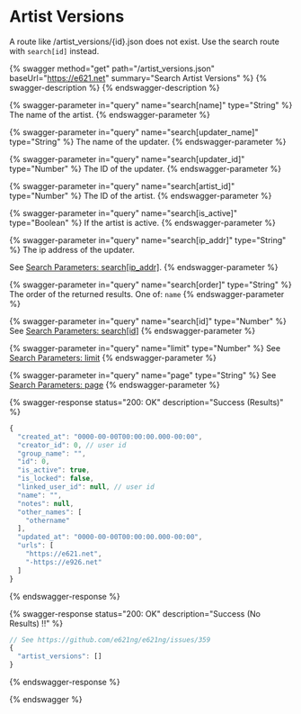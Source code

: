 # Artist Versions

A route like /artist\_versions/{id}.json does not exist. Use the search route with `search[id]` instead.

{% swagger method="get" path="/artist_versions.json" baseUrl="https://e621.net" summary="Search Artist Versions" %}
{% swagger-description %}
{% endswagger-description %}

{% swagger-parameter in="query" name="search[name]" type="String" %}
The name of the artist.
{% endswagger-parameter %}

{% swagger-parameter in="query" name="search[updater_name]" type="String" %}
The name of the updater.
{% endswagger-parameter %}

{% swagger-parameter in="query" name="search[updater_id]" type="Number" %}
The ID of the updater.
{% endswagger-parameter %}

{% swagger-parameter in="query" name="search[artist_id]" type="Number" %}
The ID of the artist.
{% endswagger-parameter %}

{% swagger-parameter in="query" name="search[is_active]" type="Boolean" %}
If the artist is active.
{% endswagger-parameter %}

{% swagger-parameter in="query" name="search[ip_addr]" type="String" %}
The ip address of the updater.

See [Search Parameters: search\[ip\_addr\]](other/search_parameters.md#search-ip\_addr).
{% endswagger-parameter %}

{% swagger-parameter in="query" name="search[order]" type="String" %}
The order of the returned results. One of: `name`
{% endswagger-parameter %}

{% swagger-parameter in="query" name="search[id]" type="Number" %}
See [Search Parameters: search\[id\]](other/search_parameters.md#search-id)
{% endswagger-parameter %}

{% swagger-parameter in="query" name="limit" type="Number" %}
See [Search Parameters: limit](other/search_parameters.md#limit)
{% endswagger-parameter %}

{% swagger-parameter in="query" name="page" type="String" %}
See [Search Parameters: page](other/search_parameters.md#page)
{% endswagger-parameter %}

{% swagger-response status="200: OK" description="Success (Results)" %}
```javascript
{
  "created_at": "0000-00-00T00:00:00.000-00:00",
  "creator_id": 0, // user id
  "group_name": "",
  "id": 0,
  "is_active": true,
  "is_locked": false,
  "linked_user_id": null, // user id
  "name": "",
  "notes": null,
  "other_names": [
    "othername"
  ],
  "updated_at": "0000-00-00T00:00:00.000-00:00",
  "urls": [
    "https://e621.net",
    "-https://e926.net"
  ]
}
```
{% endswagger-response %}

{% swagger-response status="200: OK" description="Success (No Results) !!" %}
```javascript
// See https://github.com/e621ng/e621ng/issues/359
{
  "artist_versions": []
}
```
{% endswagger-response %}

{% endswagger %}